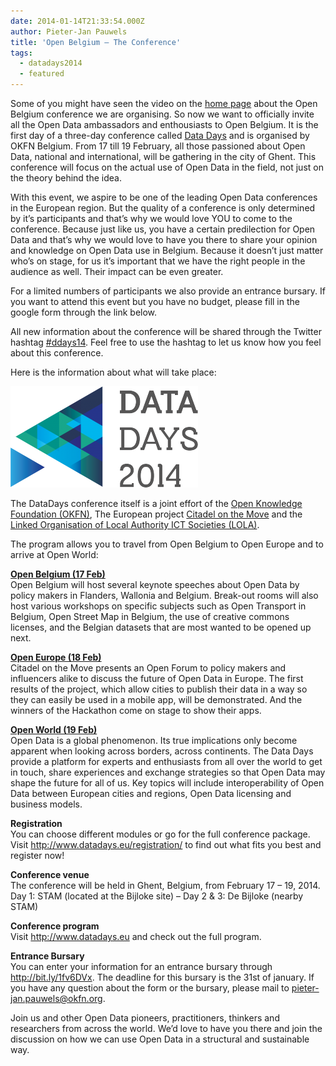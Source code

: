 ```yaml
---
date: 2014-01-14T21:33:54.000Z
author: Pieter-Jan Pauwels
title: 'Open Belgium – The Conference'
tags:
  - datadays2014
  - featured
---
```


Some of you might have seen the video on the [home page](http://openbelgium.be/) about the Open Belgium conference we are organising. So now we want to officially invite all the Open Data ambassadors and enthousiasts to Open Belgium. It is the first day of a three-day conference called [Data Days](http://www.datadays.eu/) and is organised by OKFN Belgium. From 17 till 19 February, all those passioned about Open Data, national and international, will be gathering in the city of Ghent. This conference will focus on the actual use of Open Data in the field, not just on the theory behind the idea.

With this event, we aspire to be one of the leading Open Data conferences in the European region. But the quality of a conference is only determined by it’s participants and that’s why we would love YOU to come to the conference. Because just like us, you have a certain predilection for Open Data and that’s why we would love to have you there to share your opinion and knowledge on Open Data use in Belgium. Because it doesn’t just matter who’s on stage, for us it’s important that we have the right people in the audience as well. Their impact can be even greater.

For a limited numbers of participants we also provide an entrance bursary. If you want to attend this event but you have no budget, please fill in the google form through the link below.

All new information about the conference will be shared through the Twitter hashtag [\#ddays14](https://twitter.com/search?q=%23ddays14&src=hash). Feel free to use the hashtag to let us know how you feel about this conference.

Here is the information about what will take place:

[![Data Days logowit copy](Data-Days-logowit-copy-300x162.png)](http://openbelgium.be/wp-content/uploads/2014/01/Data-Days-logowit-copy.png)

The DataDays conference itself is a joint effort of the [Open Knowledge Foundation (OKFN)](https://openknowledge.be/), The European project [Citadel on the Move](http://www.citadelonthemove.eu/) and the [Linked Organisation of Local Authority ICT Societies (LOLA)](http://lola-ict.org/).

The program allows you to travel from Open Belgium to Open Europe and to arrive at Open World:

[**Open Belgium (17 Feb)**](http://www.datadays.eu/open-belgium/)  
Open Belgium will host several keynote speeches about Open Data by policy makers in Flanders, Wallonia and Belgium. Break-out rooms will also host various workshops on specific subjects such as Open Transport in Belgium, Open Street Map in Belgium, the use of creative commons licenses, and the Belgian datasets that are most wanted to be opened up next.

[**Open Europe (18 Feb)**](http://www.datadays.eu/open-europe/)  
Citadel on the Move presents an Open Forum to policy makers and influencers alike to discuss the future of Open Data in Europe. The first results of the project, which allow cities to publish their data in a way so they can easily be used in a mobile app, will be demonstrated. And the winners of the Hackathon come on stage to show their apps.

[**Open World (19 Feb)**](http://www.datadays.eu/open-world/)  
Open Data is a global phenomenon. Its true implications only become apparent when looking across borders, across continents. The Data Days provide a platform for experts and enthusiasts from all over the world to get in touch, share experiences and exchange strategies so that Open Data may shape the future for all of us. Key topics will include interoperability of Open Data between European cities and regions, Open Data licensing and business models.

**Registration**  
You can choose different modules or go for the full conference package.  
Visit <http://www.datadays.eu/registration/> to find out what fits you best and register now!

**Conference venue**  
The conference will be held in Ghent, Belgium, from February 17 – 19, 2014.  
Day 1: STAM (located at the Bijloke site) – Day 2 &amp; 3: De Bijloke (nearby STAM)

**Conference program**  
Visit <http://www.datadays.eu> and check out the full program.

**Entrance Bursary**  
You can enter your information for an entrance bursary through <http://bit.ly/1fv6DVx>. The deadline for this bursary is the 31st of january. If you have any question about the form or the bursary, please mail to pieter-jan.pauwels@okfn.org.

Join us and other Open Data pioneers, practitioners, thinkers and researchers from across the world. We’d love to have you there and join the discussion on how we can use Open Data in a structural and sustainable way.
